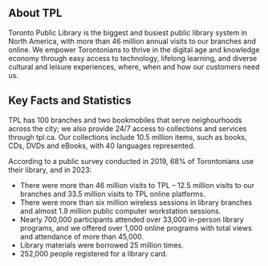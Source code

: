 ## About TPL
Toronto Public Library is the biggest and busiest public library system in North America, with more than 46 million annual visits to our branches and online. We empower Torontonians to thrive in the digital age and knowledge economy through easy access to technology, lifelong learning, and diverse cultural and leisure experiences, where, when and how our customers need us.

## Key Facts and Statistics
TPL has 100 branches and two bookmobiles that serve neighourhoods across the city; we also provide 24/7 access to collections and services through tpl.ca. Our collections include 10.5 million items, such as books, CDs, DVDs and eBooks, with 40 languages represented.

According to a public survey conducted in 2019, 68% of Torontonians use their library, and in 2023:
- There were more than 46 million visits to TPL – 12.5 million visits to our branches and 33.5 million visits to TPL online platforms.
- There were more than six million wireless sessions in library branches and almost 1.9 million public computer workstation sessions.
- Nearly 700,000 participants attended over 33,000 in-person library programs, and we offered over 1,000 online programs with total views and attendance of more than 45,000.
- Library materials were borrowed 25 million times.
- 252,000 people registered for a library card.